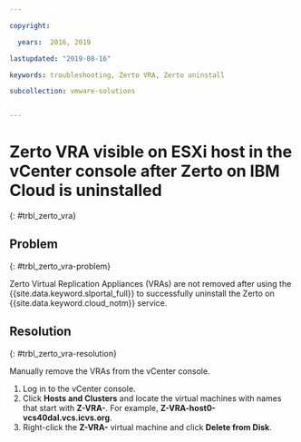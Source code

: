 ```yaml
---

copyright:

  years:  2016, 2019

lastupdated: "2019-08-16"

keywords: troubleshooting, Zerto VRA, Zerto uninstall

subcollection: vmware-solutions


---
```


# Zerto VRA visible on ESXi host in the vCenter console after Zerto on IBM Cloud is uninstalled
{: #trbl_zerto_vra}

## Problem
{: #trbl_zerto_vra-problem}

Zerto Virtual Replication Appliances (VRAs) are not removed after using the {{site.data.keyword.slportal_full}} to successfully uninstall the Zerto on {{site.data.keyword.cloud_notm}} service.

## Resolution
{: #trbl_zerto_vra-resolution}

Manually remove the VRAs from the vCenter console.

1. Log in to the vCenter console.
2. Click **Hosts and Clusters** and locate the virtual machines with names that start with **Z-VRA-**. For example, **Z-VRA-host0-vcs40dal.vcs.icvs.org**.
3. Right-click the **Z-VRA-** virtual machine and click **Delete from Disk**.
